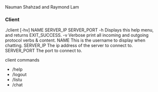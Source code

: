Nauman Shahzad and Raymond Lam

### Client
./client [-hv] NAME SERVER_IP SERVER_PORT
-h                         Displays this help menu, and returns EXIT_SUCCESS.
-v                         Verbose print all incoming and outgoing protocol verbs & content.
NAME                       This is the username to display when chatting.
SERVER_IP                  The ip address of the server to connect to.
SERVER_PORT                The port to connect to.

client commands
- /help
- /logout
- /listu
- /chat <to>